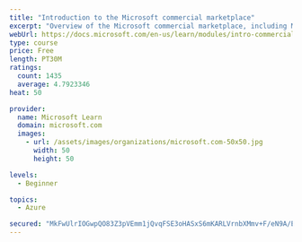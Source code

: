 ```yaml
---
title: "Introduction to the Microsoft commercial marketplace"
excerpt: "Overview of the Microsoft commercial marketplace, including Microsoft AppSource, Azure Marketplace, offer types, and Marketplace Rewards"
webUrl: https://docs.microsoft.com/en-us/learn/modules/intro-commercial-marketplace/
type: course
price: Free
length: PT30M
ratings:
  count: 1435
  average: 4.7923346
heat: 50

provider:
  name: Microsoft Learn
  domain: microsoft.com
  images:
    - url: /assets/images/organizations/microsoft.com-50x50.jpg
      width: 50
      height: 50

levels:
  - Beginner

topics:
  - Azure

secured: "MkFwUlrIOGwpQO83Z3pVEmm1jQvqFSE3oHASxS6mKARLVrnbXMmv+F/eN9A/EPIea6wZJybFH9/JEk9qYINHV93BbLTfu2JmGElNfkGscnMV7MX5ahJ+tRAafQp+ZnTXW0T5Zk9urEeMohk2zkxZkjANcRnPBw9pBLpGJO0oxB9kVg1pRVSM9huMrLyU8ZNPHlNEb2nKq9XPLXcSw1BrFVUW1KI+BpzlmXxHizehvvtfntyNnMfJuIVko4DjqW/BQIb+89QKRmvCDm5hXYxe6XdewLwGdbG1NYYlUmOwNaj9pjqiAcHWC6pvkrh1UF4PxI0VfvqxhSBaXuzLO0hMHiAyp2XeWFOZwkTyf0L5ZAq7CFhBbOSodnSxwqsKrga3aXsh3ZtiwUvQcnfighuUqk3r36J5mo0CvFR2I6S85tA=;GM4sGRen9m71+UiGOENp1g=="
---
```


